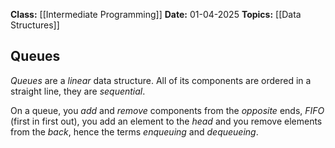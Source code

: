 **Class:** [[Intermediate Programming]]
**Date:** 01-04-2025
**Topics:** [[Data Structures]]

## Queues
*Queues* are a *linear* data structure. All of its components are ordered in a straight line, they are *sequential*.

On a queue, you *add* and *remove* components from the *opposite* ends, *FIFO* (first in first out), you add an element to the *head* and you remove elements from the *back*, hence the terms *enqueuing* and *dequeueing*.
